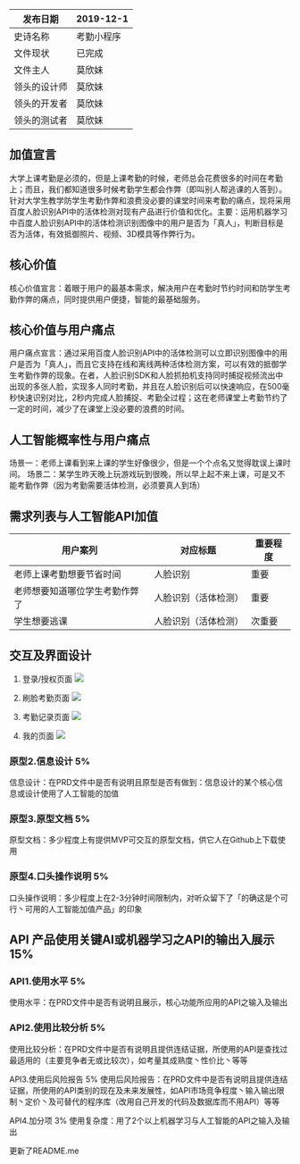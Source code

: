 

发布日期    | 2019-12-1 
---------|------
史诗名称     | 考勤小程序 
文件现状     | 已完成 
文件主人     | 莫欣妹 
领头的设计师 | 莫欣妹 
领头的开发者 | 莫欣妹  
领头的测试者 | 莫欣妹  


## 加值宣言

大学上课考勤是必须的，但是上课考勤的时候，老师总会花费很多的时间在考勤上；而且，我们都知道很多时候考勤学生都会作弊（即叫别人帮逃课的人答到）。针对大学生教学防学生考勤作弊和浪费没必要的课堂时间来考勤的痛点，现将采用百度人脸识别API中的活体检测对现有产品进行价值和优化。主要：运用机器学习中百度人脸识别API中的活体检测识别图像中的用户是否为「真人」，判断目标是否为活体，有效抵御照片、视频、3D模具等作弊行为。

## 核心价值

核心价值宣言：着眼于用户的最基本需求，解决用户在考勤时节约时间和防学生考勤作弊的痛点，同时提供用户便捷，智能的最基础服务。

## 核心价值与用户痛点

用户痛点宣言：通过采用百度人脸识别API中的活体检测可以立即识别图像中的用户是否为「真人」，而且它支持在线和离线两种活体检测方案，可以有效的抵御学生考勤作弊的现象。在者，人脸识别SDK和人脸抓拍机支持同时捕捉视频流出中出现的多张人脸，实现多人同时考勤，并且在人脸识别后可以快速响应，在500毫秒快速识别对比，2秒内完成人脸捕捉、考勤全过程；这在老师课堂上考勤节约了一定的时间，减少了在课堂上没必要的浪费的时间。

## 人工智能概率性与用户痛点

场景一：老师上课看到来上课的学生好像很少，但是一个个点名又觉得耽误上课时间。
场景二：某学生昨天晚上玩游戏玩到很晚，所以早上起不来上课，可是又不能考勤作弊（因为考勤需要活体检测，必须要真人到场）

## 需求列表与人工智能API加值

用户案列 | 对应标题 | 重要程度
----|------|----
老师上课考勤想要节省时间 | 人脸识别  | 重要
老师想要知道哪位学生考勤作弊了 | 人脸识别（活体检测）  | 重要
学生想要逃课 | 人脸识别（活体检测）  | 次重要 

## 交互及界面设计

1. 登录/授权页面
![](https://github.com/NFUNM067/API_ML_AI/blob/master/login.png)

2. 刷脸考勤页面
![](https://github.com/NFUNM067/API_ML_AI/blob/master/face.png)

3. 考勤记录页面
![](https://github.com/NFUNM067/API_ML_AI/blob/master/records.png)

4. 我的页面
![](https://github.com/NFUNM067/API_ML_AI/blob/master/my.png)

### 原型2.信息设计 5%

信息设计：在PRD文件中是否有说明且原型是否有做到：信息设计的某个核心信息或设计使用了人工智能的加值

### 原型3.原型文档 5%

原型文档：多少程度上有提供MVP可交互的原型文档，供它人在Github上下载使用

### 原型4.口头操作说明 5%

口头操作说明：多少程度上在2-3分钟时间限制内，对听众留下了「的确这是个可行丶可用的人工智能加值产品」的印象

## API 产品使用关键AI或机器学习之API的输出入展示 15%

### API1.使用水平 5%

使用水平：在PRD文件中是否有说明且展示，核心功能所应用的API之输入及输出

### API2.使用比较分析 5%

使用比较分析：在PRD文件中是否有说明且提供连结证据，所使用的API是查找过最适用的（主要竞争者无或比较次），如考量其成熟度丶性价比丶等等

API3.使用后风险报告 5%
使用后风险报告：在PRD文件中是否有说明且提供连结证据，所使用的API类别的现在及未来发展性，如API市场竞争程度丶输入输出限制丶定价丶及可替代的程序库（改用自己开发的代码及数据库而不用API）等等

API4.加分项 3%
使用复杂度：用了2个以上机器学习与人工智能的API之输入及输出


更新了README.me
